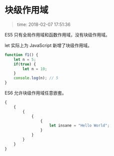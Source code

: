 # 块级作用域
>time: 2018-02-07 17:51:36  

ES5 只有全局作用域和函数作用域，没有块级作用域。

let 实际上为 JavaScript 新增了块级作用域。
```javascript
function f1() {
    let n = 5;
    if(true) {
        let n = 10;
    }
    console.log(n); // 5
}
```

ES6 允许块级作用域任意嵌套。
```javascript
{
    {
        {
            {
                {
                    let insane = "Hello World";
                }
            }
        }
    }
}
```